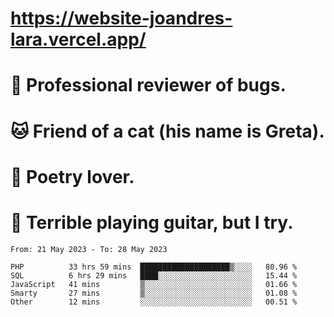 # https://website-joandres-lara.vercel.app/
# 🐛 Professional reviewer of bugs.
# 🐱 Friend of a cat (his name is Greta).
# 📜 Poetry lover.
# 🎸 Terrible playing guitar, but I try.

<!--START_SECTION:waka-->

```text
From: 21 May 2023 - To: 28 May 2023

PHP          33 hrs 59 mins  ████████████████████▒░░░░   80.96 %
SQL          6 hrs 29 mins   ████░░░░░░░░░░░░░░░░░░░░░   15.44 %
JavaScript   41 mins         ▒░░░░░░░░░░░░░░░░░░░░░░░░   01.66 %
Smarty       27 mins         ▒░░░░░░░░░░░░░░░░░░░░░░░░   01.08 %
Other        12 mins         ░░░░░░░░░░░░░░░░░░░░░░░░░   00.51 %
```

<!--END_SECTION:waka-->
